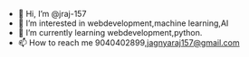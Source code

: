 - 👋 Hi, I’m @jraj-157
- 👀 I’m interested in webdevelopment,machine learning,AI
- 🌱 I’m currently learning webdevelopment,python.
- 📫 How to reach me 9040402899,jagnyaraj157@gmail.com

<!---
jraj-157/jraj-157 is a ✨ special ✨ repository because its `README.md` (this file) appears on your GitHub profile.
You can click the Preview link to take a look at your changes.
--->
